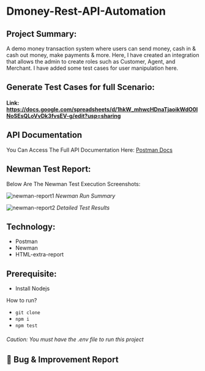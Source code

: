 # Dmoney-Rest-API-Automation

## Project Summary:
A demo money transaction system where users can send money, cash in & cash out money, make payments & more. Here, I have created an integration that allows the admin to create roles such as Customer, Agent, and Merchant. I have added some test cases for user manipulation here.


## Generate Test Cases for full Scenario:
#### Link: https://docs.google.com/spreadsheets/d/1hkW_mhwcHDnaTjaoikWdO0INoSEsQLoVvDk3fvsEV-g/edit?usp=sharing


## API Documentation
You Can Access The Full API Documentation Here: [Postman Docs](https://documenter.getpostman.com/view/46281351/2sB34cq3uP)


## Newman Test Report:
Below Are The Newman Test Execution Screenshots:

![newman-report1](https://github.com/user-attachments/assets/db6c103a-41cd-46c1-beab-999478c845db)
*Newman Run Summary*

![newman-report2](https://github.com/user-attachments/assets/d360a3db-d206-4f74-969b-05db64a9af26)
*Detailed Test Results*


## Technology:
- Postman
- Newman
- HTML-extra-report


## Prerequisite:
- Install Nodejs

How to run?
- ```git clone```
- ```npm i```
- ```npm test```

###### Caution: You must have the .env file to run this project

## 🐞 Bug & Improvement Report



